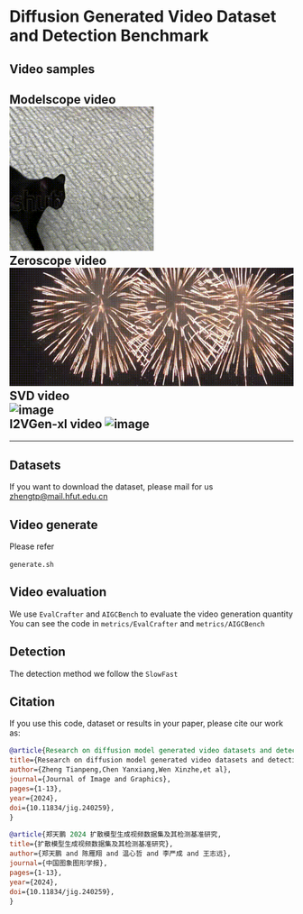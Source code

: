 # Diffusion Generated Video Dataset and Detection Benchmark

## Video samples  
Modelscope video  
![image](asserts/cat_1017.gif)  
Zeroscope video  
![image](asserts/Fireworks_nw_1007.gif)  
SVD video  
![image](asserts/i2v-sd-00068.gif)  
I2VGen-xl video 
![image](asserts/0000001.gif)
---
---

## Datasets

If you want to download the dataset, please mail for us zhengtp@mail.hfut.edu.cn  

## Video generate

Please refer

`generate.sh`

## Video evaluation

We use `EvalCrafter` and `AIGCBench` to evaluate the video generation quantity  
You can see the code in `metrics/EvalCrafter` and `metrics/AIGCBench`

## Detection
The detection method we follow the `SlowFast`
## Citation  
If you use this code, dataset or results in your paper, please cite our work as: 

```bibtex
@article{Research on diffusion model generated video datasets and detection benchmarks,
title={Research on diffusion model generated video datasets and detection benchmarks},
author={Zheng Tianpeng,Chen Yanxiang,Wen Xinzhe,et al},
journal={Journal of Image and Graphics},
pages={1-13},
year={2024},
doi={10.11834/jig.240259},
}

```

```bibtex
@article{郑天鹏 2024 扩散模型生成视频数据集及其检测基准研究,
title={扩散模型生成视频数据集及其检测基准研究},
author={郑天鹏 and 陈雁翔 and 温心哲 and 李严成 and 王志远},
journal={中国图象图形学报},
pages={1-13},
year={2024},
doi={10.11834/jig.240259},
}
```
